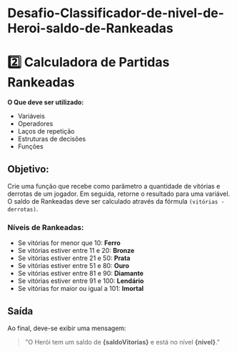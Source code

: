 # Desafio-Classificador-de-nivel-de-Heroi-saldo-de-Rankeadas

# 2️⃣ Calculadora de Partidas Rankeadas

**O Que deve ser utilizado:**

- Variáveis
- Operadores
- Laços de repetição
- Estruturas de decisões
- Funções

## Objetivo:

Crie uma função que recebe como parâmetro a quantidade de vitórias e derrotas de um jogador. Em seguida, retorne o resultado para uma variável. O saldo de Rankeadas deve ser calculado através da fórmula `(vitórias - derrotas)`.

### Níveis de Rankeadas:

- Se vitórias for menor que 10: **Ferro**
- Se vitórias estiver entre 11 e 20: **Bronze**
- Se vitórias estiver entre 21 e 50: **Prata**
- Se vitórias estiver entre 51 e 80: **Ouro**
- Se vitórias estiver entre 81 e 90: **Diamante**
- Se vitórias estiver entre 91 e 100: **Lendário**
- Se vitórias for maior ou igual a 101: **Imortal**

## Saída

Ao final, deve-se exibir uma mensagem:

> "O Herói tem um saldo de **{saldoVitorias}** e está no nível **{nivel}**."
